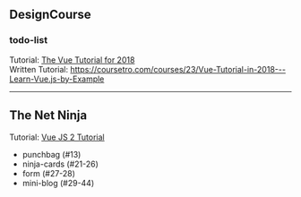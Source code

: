 ## DesignCourse

### todo-list
Tutorial: [The Vue Tutorial for 2018](https://www.youtube.com/watch?v=78tNYZUS-ps)             
Written Tutorial: https://coursetro.com/courses/23/Vue-Tutorial-in-2018---Learn-Vue.js-by-Example                 

------------------------

## The Net Ninja
Tutorial: [Vue JS 2 Tutorial](https://www.youtube.com/playlist?list=PL4cUxeGkcC9gQcYgjhBoeQH7wiAyZNrYa)          
- punchbag (#13)
- ninja-cards (#21-26)      
- form (#27-28)                
- mini-blog (#29-44)                     

